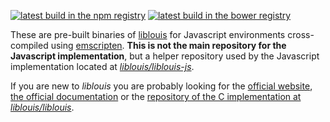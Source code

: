 [![latest build in the npm registry](https://img.shields.io/npm/v/liblouis-build.svg?colorB=44cc11&label=Latest%20Build%20@npm)](https://www.npmjs.com/package/liblouis-build)
[![latest build in the bower registry](https://img.shields.io/bower/v/liblouis-build.svg?colorB=44cc11&label=Latest%20Build%20@bower)](https://bower.io/search/?q=liblouis-build)

These are pre-built binaries of [liblouis](https://github.com/liblouis/liblouis) for Javascript environments cross-compiled using [emscripten](http://emscripten.org/). **This is not the main repository for the Javascript implementation**, but a helper repository used by the Javascript implementation located at [*liblouis/liblouis-js*](https://github.com/liblouis/liblouis-js).

If you are new to _liblouis_ you are probably looking for the [official website](http://liblouis.org/), [the official documentation](http://liblouis.org/documentation/liblouis.html) or the [repository of the C implementation at *liblouis/liblouis*](https://github.com/liblouis/liblouis).
